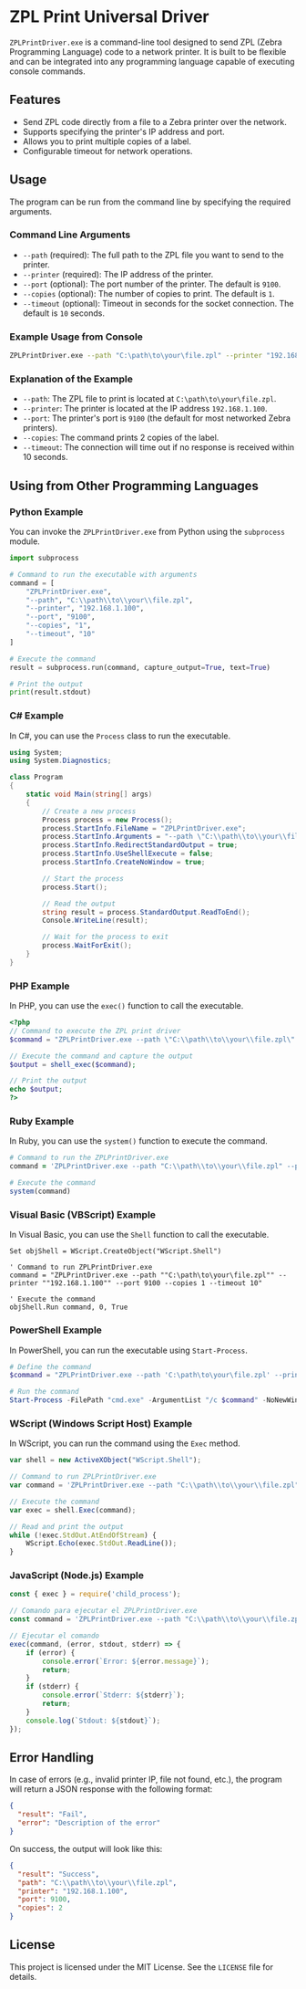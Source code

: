 # ZPL Print Universal Driver

`ZPLPrintDriver.exe` is a command-line tool designed to send ZPL (Zebra Programming Language) code to a network printer. It is built to be flexible and can be integrated into any programming language capable of executing console commands.

## Features

- Send ZPL code directly from a file to a Zebra printer over the network.
- Supports specifying the printer's IP address and port.
- Allows you to print multiple copies of a label.
- Configurable timeout for network operations.

## Usage

The program can be run from the command line by specifying the required arguments.

### Command Line Arguments

- `--path` (required): The full path to the ZPL file you want to send to the printer.
- `--printer` (required): The IP address of the printer.
- `--port` (optional): The port number of the printer. The default is `9100`.
- `--copies` (optional): The number of copies to print. The default is `1`.
- `--timeout` (optional): Timeout in seconds for the socket connection. The default is `10` seconds.

### Example Usage from Console

```bash
ZPLPrintDriver.exe --path "C:\path\to\your\file.zpl" --printer "192.168.1.100" --port 9100 --copies 2 --timeout 10
```

### Explanation of the Example

- `--path`: The ZPL file to print is located at `C:\path\to\your\file.zpl`.
- `--printer`: The printer is located at the IP address `192.168.1.100`.
- `--port`: The printer's port is `9100` (the default for most networked Zebra printers).
- `--copies`: The command prints 2 copies of the label.
- `--timeout`: The connection will time out if no response is received within 10 seconds.

## Using from Other Programming Languages

### Python Example

You can invoke the `ZPLPrintDriver.exe` from Python using the `subprocess` module.

```python
import subprocess

# Command to run the executable with arguments
command = [
    "ZPLPrintDriver.exe",
    "--path", "C:\\path\\to\\your\\file.zpl",
    "--printer", "192.168.1.100",
    "--port", "9100",
    "--copies", "1",
    "--timeout", "10"
]

# Execute the command
result = subprocess.run(command, capture_output=True, text=True)

# Print the output
print(result.stdout)
```

### C# Example

In C#, you can use the `Process` class to run the executable.

```csharp
using System;
using System.Diagnostics;

class Program
{
    static void Main(string[] args)
    {
        // Create a new process
        Process process = new Process();
        process.StartInfo.FileName = "ZPLPrintDriver.exe";
        process.StartInfo.Arguments = "--path \"C:\\path\\to\\your\\file.zpl\" --printer \"192.168.1.100\" --port 9100 --copies 1 --timeout 10";
        process.StartInfo.RedirectStandardOutput = true;
        process.StartInfo.UseShellExecute = false;
        process.StartInfo.CreateNoWindow = true;

        // Start the process
        process.Start();

        // Read the output
        string result = process.StandardOutput.ReadToEnd();
        Console.WriteLine(result);

        // Wait for the process to exit
        process.WaitForExit();
    }
}
```

### PHP Example

In PHP, you can use the `exec()` function to call the executable.

```php
<?php
// Command to execute the ZPL print driver
$command = "ZPLPrintDriver.exe --path \"C:\\path\\to\\your\\file.zpl\" --printer \"192.168.1.100\" --port 9100 --copies 1 --timeout 10";

// Execute the command and capture the output
$output = shell_exec($command);

// Print the output
echo $output;
?>
```

### Ruby Example

In Ruby, you can use the `system()` function to execute the command.

```ruby
# Command to run the ZPLPrintDriver.exe
command = 'ZPLPrintDriver.exe --path "C:\\path\\to\\your\\file.zpl" --printer "192.168.1.100" --port 9100 --copies 1 --timeout 10'

# Execute the command
system(command)
```

### Visual Basic (VBScript) Example

In Visual Basic, you can use the `Shell` function to call the executable.

```vbscript
Set objShell = WScript.CreateObject("WScript.Shell")

' Command to run ZPLPrintDriver.exe
command = "ZPLPrintDriver.exe --path ""C:\path\to\your\file.zpl"" --printer ""192.168.1.100"" --port 9100 --copies 1 --timeout 10"

' Execute the command
objShell.Run command, 0, True
```

### PowerShell Example

In PowerShell, you can run the executable using `Start-Process`.

```powershell
# Define the command
$command = "ZPLPrintDriver.exe --path 'C:\path\to\your\file.zpl' --printer '192.168.1.100' --port 9100 --copies 1 --timeout 10"

# Run the command
Start-Process -FilePath "cmd.exe" -ArgumentList "/c $command" -NoNewWindow -Wait
```

### WScript (Windows Script Host) Example

In WScript, you can run the command using the `Exec` method.

```js
var shell = new ActiveXObject("WScript.Shell");

// Command to run ZPLPrintDriver.exe
var command = 'ZPLPrintDriver.exe --path "C:\\path\\to\\your\\file.zpl" --printer "192.168.1.100" --port 9100 --copies 1 --timeout 10';

// Execute the command
var exec = shell.Exec(command);

// Read and print the output
while (!exec.StdOut.AtEndOfStream) {
    WScript.Echo(exec.StdOut.ReadLine());
}
```

### JavaScript (Node.js) Example

```javascript
const { exec } = require('child_process');

// Comando para ejecutar el ZPLPrintDriver.exe
const command = 'ZPLPrintDriver.exe --path "C:\\path\\to\\your\\file.zpl" --printer "192.168.1.100" --port 9100 --copies 1 --timeout 10';

// Ejecutar el comando
exec(command, (error, stdout, stderr) => {
    if (error) {
        console.error(`Error: ${error.message}`);
        return;
    }
    if (stderr) {
        console.error(`Stderr: ${stderr}`);
        return;
    }
    console.log(`Stdout: ${stdout}`);
});
```

## Error Handling

In case of errors (e.g., invalid printer IP, file not found, etc.), the program will return a JSON response with the following format:

```json
{
  "result": "Fail",
  "error": "Description of the error"
}
```

On success, the output will look like this:

```json
{
  "result": "Success",
  "path": "C:\\path\\to\\your\\file.zpl",
  "printer": "192.168.1.100",
  "port": 9100,
  "copies": 2
}
```

## License

This project is licensed under the MIT License. See the `LICENSE` file for details.
